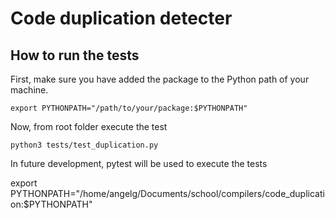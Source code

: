 # Code duplication detecter

## How to run the tests
First, make sure you have added the package to the Python path of your machine.

```
export PYTHONPATH="/path/to/your/package:$PYTHONPATH"
```

Now, from root folder execute the test
```
python3 tests/test_duplication.py
```

In future development, pytest will be used to execute the tests












export PYTHONPATH="/home/angelg/Documents/school/compilers/code_duplication:$PYTHONPATH"

